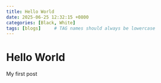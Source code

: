 ```yaml
---
title: Hello World
date: 2025-06-25 12:32:15 +0800
categories: [Black, White]
tags: [blogs]     # TAG names should always be lowercase
---
```



# Hello World


My first post
